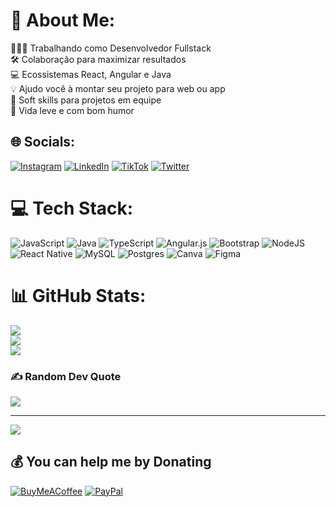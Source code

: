 # 💫 About Me:
 👨🏾‍💻 Trabalhando como Desenvolvedor Fullstack<br> 🛠 Colaboração para maximizar resultados<br> 💻 Ecossistemas React, Angular e Java<br> 💡 Ajudo você à montar seu projeto para web ou app<br> 🤝 Soft skills para projetos em equipe<br> 🎉 Vida leve e com bom humor


## 🌐 Socials:
[![Instagram](https://img.shields.io/badge/Instagram-%23E4405F.svg?logo=Instagram&logoColor=white)](https://instagram.com/__eli.ross__) [![LinkedIn](https://img.shields.io/badge/LinkedIn-%230077B5.svg?logo=linkedin&logoColor=white)](https://linkedin.com/in/elisandro-soares) [![TikTok](https://img.shields.io/badge/TikTok-%23000000.svg?logo=TikTok&logoColor=white)](https://tiktok.com/@elisandro-soares) [![Twitter](https://img.shields.io/badge/Twitter-%231DA1F2.svg?logo=Twitter&logoColor=white)](https://twitter.com/zandro007) 

# 💻 Tech Stack:
![JavaScript](https://img.shields.io/badge/javascript-%23323330.svg?style=for-the-badge&logo=javascript&logoColor=%23F7DF1E) ![Java](https://img.shields.io/badge/java-%23ED8B00.svg?style=for-the-badge&logo=java&logoColor=white) ![TypeScript](https://img.shields.io/badge/typescript-%23007ACC.svg?style=for-the-badge&logo=typescript&logoColor=white) ![Angular.js](https://img.shields.io/badge/angular.js-%23E23237.svg?style=for-the-badge&logo=angularjs&logoColor=white) ![Bootstrap](https://img.shields.io/badge/bootstrap-%23563D7C.svg?style=for-the-badge&logo=bootstrap&logoColor=white) ![NodeJS](https://img.shields.io/badge/node.js-6DA55F?style=for-the-badge&logo=node.js&logoColor=white) ![React Native](https://img.shields.io/badge/react_native-%2320232a.svg?style=for-the-badge&logo=react&logoColor=%2361DAFB) ![MySQL](https://img.shields.io/badge/mysql-%2300f.svg?style=for-the-badge&logo=mysql&logoColor=white) ![Postgres](https://img.shields.io/badge/postgres-%23316192.svg?style=for-the-badge&logo=postgresql&logoColor=white) ![Canva](https://img.shields.io/badge/Canva-%2300C4CC.svg?style=for-the-badge&logo=Canva&logoColor=white) 	![Figma](https://img.shields.io/badge/figma-%23F24E1E.svg?style=for-the-badge&logo=figma&logoColor=white)
# 📊 GitHub Stats:
![](https://github-readme-stats.vercel.app/api?username=Zandro007&theme=dracula&hide_border=true&include_all_commits=false&count_private=false)<br/>
![](https://github-readme-streak-stats.herokuapp.com/?user=Zandro007&theme=dracula&hide_border=true)<br/>
![](https://github-readme-stats.vercel.app/api/top-langs/?username=Zandro007&theme=dracula&hide_border=true&include_all_commits=false&count_private=false&layout=compact)

### ✍️ Random Dev Quote
![](https://quotes-github-readme.vercel.app/api?type=vetical&theme=radical)


---
[![](https://visitcount.itsvg.in/api?id=Zandro007&icon=0&color=0)](https://visitcount.itsvg.in)

  ## 💰 You can help me by Donating
  [![BuyMeACoffee](https://img.shields.io/badge/Buy%20Me%20a%20Coffee-ffdd00?style=for-the-badge&logo=buy-me-a-coffee&logoColor=black)](https://buymeacoffee.com/zandro007) [![PayPal](https://img.shields.io/badge/PayPal-00457C?style=for-the-badge&logo=paypal&logoColor=white)](https://paypal.me/zandrosoares) 

  <!-- Proudly created with GPRM ( https://gprm.itsvg.in ) -->
  
